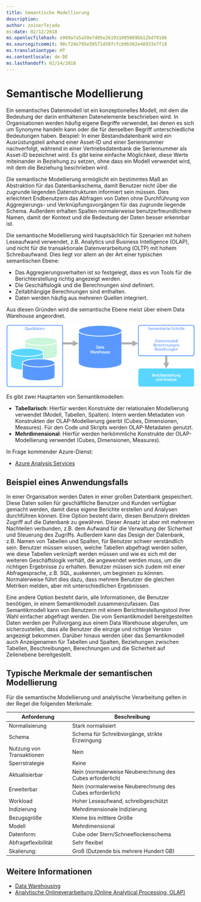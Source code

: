 ```yaml
---
title: Semantische Modellierung
description: 
author: zoinerTejada
ms:date: 02/12/2018
ms.openlocfilehash: e989a7a5a58e7d05e261931005069bb12bd79186
ms.sourcegitcommit: 90cf2de795e50571d597cfcb9b302e48933e7f18
ms.translationtype: HT
ms.contentlocale: de-DE
ms.lasthandoff: 02/14/2018
---
```

# <a name="semantic-modeling"></a>Semantische Modellierung

Ein semantisches Datenmodell ist ein konzeptionelles Modell, mit dem die Bedeutung der darin enthaltenen Datenelemente beschrieben wird. In Organisationen werden häufig eigene Begriffe verwendet, bei denen es sich um Synonyme handeln kann oder die für denselben Begriff unterschiedliche Bedeutungen haben. Beispiel: In einer Bestandsdatenbank wird ein Ausrüstungsteil anhand einer Asset-ID und einer Seriennummer nachverfolgt, während in einer Vertriebsdatenbank die Seriennummer als Asset-ID bezeichnet wird. Es gibt keine einfache Möglichkeit, diese Werte miteinander in Beziehung zu setzen, ohne dass ein Modell verwendet wird, mit dem die Beziehung beschrieben wird. 

Die semantische Modellierung ermöglicht ein bestimmtes Maß an Abstraktion für das Datenbankschema, damit Benutzer nicht über die zugrunde liegenden Datenstrukturen informiert sein müssen. Dies erleichtert Endbenutzern das Abfragen von Daten ohne Durchführung von Aggregierungs- und Verknüpfungsvorgängen für das zugrunde liegende Schema. Außerdem erhalten Spalten normalerweise benutzerfreundlichere Namen, damit der Kontext und die Bedeutung der Daten besser erkennbar ist.

Die semantische Modellierung wird hauptsächlich für Szenarien mit hohem Leseaufwand verwendet, z.B. Analytics und Business Intelligence (OLAP), und nicht für die transaktionale Datenverarbeitung (OLTP) mit hohem Schreibaufwand. Dies liegt vor allem an der Art einer typischen semantischen Ebene:

- Das Aggregierungsverhalten ist so festgelegt, dass es von Tools für die Berichterstellung richtig angezeigt werden.
- Die Geschäftslogik und die Berechnungen sind definiert.
- Zeitabhängige Berechnungen sind enthalten.
- Daten werden häufig aus mehreren Quellen integriert. 

Aus diesen Gründen wird die semantische Ebene meist über einem Data Warehouse angeordnet.

![Beispieldiagramm mit einer semantischen Ebene zwischen einem Data Warehouse und einem Berichterstellungstool](./images/semantic-modeling.png)

Es gibt zwei Hauptarten von Semantikmodellen:

* **Tabellarisch**: Hierfür werden Konstrukte der relationalen Modellierung verwendet (Modell, Tabellen, Spalten). Intern werden Metadaten von Konstrukten der OLAP-Modellierung geerbt (Cubes, Dimensionen, Measures). Für den Code und Skripts werden OLAP-Metadaten genutzt.
* **Mehrdimensional**: Hierfür werden herkömmliche Konstrukte der OLAP-Modellierung verwendet (Cubes, Dimensionen, Measures).

In Frage kommender Azure-Dienst:
- [Azure Analysis Services](https://azure.microsoft.com/services/analysis-services/)

## <a name="example-use-case"></a>Beispiel eines Anwendungsfalls

In einer Organisation werden Daten in einer großen Datenbank gespeichert. Diese Daten sollen für geschäftliche Benutzer und Kunden verfügbar gemacht werden, damit diese eigene Berichte erstellen und Analysen durchführen können. Eine Option besteht darin, diesen Benutzern direkten Zugriff auf die Datenbank zu gewähren. Dieser Ansatz ist aber mit mehreren Nachteilen verbunden, z.B. dem Aufwand für die Verwaltung der Sicherheit und Steuerung des Zugriffs. Außerdem kann das Design der Datenbank, z.B. Namen von Tabellen und Spalten, für Benutzer schwer verständlich sein. Benutzer müssen wissen, welche Tabellen abgefragt werden sollen, wie diese Tabellen verknüpft werden müssen und wie es sich mit der weiteren Geschäftslogik verhält, die angewendet werden muss, um die richtigen Ergebnisse zu erhalten. Benutzer müssen sich zudem mit einer Abfragesprache, z.B. SQL, auskennen, um beginnen zu können. Normalerweise führt dies dazu, dass mehrere Benutzer die gleichen Metriken melden, aber mit unterschiedlichen Ergebnissen.

Eine andere Option besteht darin, alle Informationen, die Benutzer benötigen, in einem Semantikmodell zusammenzufassen. Das Semantikmodell kann von Benutzern mit einem Berichterstellungstool ihrer Wahl einfacher abgefragt werden. Die vom Semantikmodell bereitgestellten Daten werden per Pullvorgang aus einem Data Warehouse abgerufen, um sicherzustellen, dass alle Benutzer die einzige und richtige Version angezeigt bekommen. Darüber hinaus werden über das Semantikmodell auch Anzeigenamen für Tabellen und Spalten, Beziehungen zwischen Tabellen, Beschreibungen, Berechnungen und die Sicherheit auf Zeilenebene bereitgestellt.

## <a name="typical-traits-of-semantic-modeling"></a>Typische Merkmale der semantischen Modellierung

Für die semantische Modellierung und analytische Verarbeitung gelten in der Regel die folgenden Merkmale:

| Anforderung | Beschreibung |
| --- | --- |
| Normalisierung | Stark normalisiert |
| Schema | Schema für Schreibvorgänge, strikte Erzwingung|
| Nutzung von Transaktionen | Nein |
| Sperrstrategie | Keine |
| Aktualisierbar | Nein (normalerweise Neuberechnung des Cubes erforderlich) |
| Erweiterbar | Nein (normalerweise Neuberechnung des Cubes erforderlich) |
| Workload | Hoher Leseaufwand, schreibgeschützt |
| Indizierung | Mehrdimensionale Indizierung |
| Bezugsgröße | Kleine bis mittlere Größe |
| Modell | Mehrdimensional |
| Datenform:| Cube oder Stern/Schneeflockenschema |
| Abfrageflexibilität | Sehr flexibel |
| Skalierung: | Groß (Dutzende bis mehrere Hundert GB) |

## <a name="see-also"></a>Weitere Informationen

- [Data Warehousing](../scenarios/data-warehousing.md)
- [Analytische Onlineverarbeitung (Online Analytical Processing, OLAP)](../scenarios/online-analytical-processing.md)